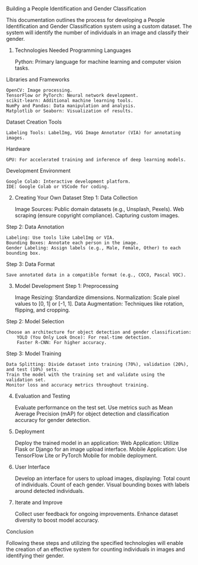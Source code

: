 Building a People Identification and Gender Classification

This documentation outlines the process for developing a People Identification and Gender Classification system using a custom dataset. The system will identify the number of individuals in an image and classify their gender.
1. Technologies Needed
Programming Languages

    Python: Primary language for machine learning and computer vision tasks.

Libraries and Frameworks

    OpenCV: Image processing.
    TensorFlow or PyTorch: Neural network development.
    scikit-learn: Additional machine learning tools.
    NumPy and Pandas: Data manipulation and analysis.
    Matplotlib or Seaborn: Visualization of results.

Dataset Creation Tools

    Labeling Tools: LabelImg, VGG Image Annotator (VIA) for annotating images.

Hardware

    GPU: For accelerated training and inference of deep learning models.

Development Environment

    Google Colab: Interactive development platform.
    IDE: Google Colab or VSCode for coding.

2. Creating Your Own Dataset
Step 1: Data Collection

    Image Sources:
        Public domain datasets (e.g., Unsplash, Pexels).
        Web scraping (ensure copyright compliance).
        Capturing custom images.

Step 2: Data Annotation

    Labeling: Use tools like LabelImg or VIA.
    Bounding Boxes: Annotate each person in the image.
    Gender Labeling: Assign labels (e.g., Male, Female, Other) to each bounding box.

Step 3: Data Format

    Save annotated data in a compatible format (e.g., COCO, Pascal VOC).

3. Model Development
Step 1: Preprocessing

    Image Resizing: Standardize dimensions.
    Normalization: Scale pixel values to [0, 1] or [-1, 1].
    Data Augmentation: Techniques like rotation, flipping, and cropping.

Step 2: Model Selection

    Choose an architecture for object detection and gender classification:
        YOLO (You Only Look Once): For real-time detection.
        Faster R-CNN: For higher accuracy.

Step 3: Model Training

    Data Splitting: Divide dataset into training (70%), validation (20%), and test (10%) sets.
    Train the model with the training set and validate using the validation set.
    Monitor loss and accuracy metrics throughout training.

4. Evaluation and Testing

    Evaluate performance on the test set.
    Use metrics such as Mean Average Precision (mAP) for object detection and classification accuracy for gender detection.

5. Deployment

    Deploy the trained model in an application:
        Web Application: Utilize Flask or Django for an image upload interface.
        Mobile Application: Use TensorFlow Lite or PyTorch Mobile for mobile deployment.

6. User Interface

    Develop an interface for users to upload images, displaying:
        Total count of individuals.
        Count of each gender.
        Visual bounding boxes with labels around detected individuals.

7. Iterate and Improve

    Collect user feedback for ongoing improvements.
    Enhance dataset diversity to boost model accuracy.

Conclusion

Following these steps and utilizing the specified technologies will enable the creation of an effective system for counting individuals in images and identifying their gender.
